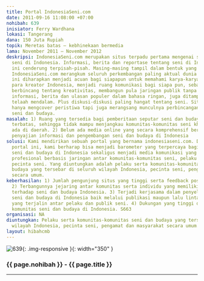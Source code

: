 ```yaml
---
title: Portal IndonesiaSeni.com
date: 2011-09-16 11:08:00 +07:00
nohibah: 639
inisiator: Ferry Wardhana
lokasi: Tangerang
dana: 150 Juta Rupiah
topik: Meretas batas – kebhinekaan bermedia
lama: November 2011 – November 2012
deskripsi: IndonesiaSeni.com merupakan situs terpadu pertama mengenai seluk-beluk
  seni di Indonesia. Informasi, berita dan reportase tentang seni di Indonesia selama
  ini cenderung terpisah-pisah. Masing-masing tampil dalam bentuk yang spesifik. Kini
  IndonesiaSeni.com merangkum seluruh perkembangan paling aktual dunia seni di Indonesia.Situs
  ini diharapkan menjadi acuan bagi siapapun untuk memahami karya-karya cemerlang
  para kreator Indonesia, menjadi ruang komunikasi bagi siapa pun, sebagai tempat
  berbincang tentang kreativitas, membangun pula jaringan publik tanpa batas.Selain
  informasi, berita dan ulasan populer dalam bahasa ringan, juga ditampilkan berbagai
  telaah mendalam. Plus diskusi-diskusi paling hangat tentang seni. Situs ini tidak
  hanya mengcover peristiwa tapi juga merangsang munculnya perbincangan kritis seputar
  seni dan budaya.
masalah: 1) Ruang yang tersedia bagi pemberitaan seputar seni dan budaya yang masih
  terbatas, sehingga tidak mampu menjangkau komunitas-komunitas seni khususnya yang
  ada di daerah. 2) Belum ada media online yang secara komprehensif berfokus pada
  penyajian informasi dan pengembangan seni dan budaya di Indonesia
solusi: Kami mendirikan sebuah portal yang bernama indonesiaseni.com. Dengan hadirnya
  portal ini, kami berharap bisa menjadi barometer yang terpercaya bagi kehidupan
  seni dan budaya di Indonesia sekaligus menjadi media komunikasi yang dikelola secara
  profesional berbasis jaringan antar komunitas-komunitas seni, pelaku seni, dan publik
  pecinta seni. Yang diuntungkan adalah pelaku serta komunitas-komunitas seni dan
  budaya yang tersebar di seluruh wilayah Indonesia, pecinta seni, pengamat dan masyarakat
  secara umum.
keberhasilan: 1) Jumlah pengunjung situs yang tinggi serta feedback positif dari pengunjung.
  2) Terbangunnya jejaring antar komunitas serta individu yang memiliki kepedulian
  terhadap seni dan budaya Indonesia. 3) Terjadi kerjasama dalam penyelenggaran kegiatan
  seni dan budaya di Indonesia baik melalui publikasi maupun lalu lintas informasi
  yang terjalin antar pelaku dan publik seni. 4) Dukungan yang tinggi dari berbagai
  komunitas seni dan budaya di Indonesia. S663
organisasi: NA
diuntungkan: Pelaku serta komunitas-komunitas seni dan budaya yang tersebar di seluruh
  wilayah Indonesia, pecinta seni, pengamat dan masyarakat secara umum.
layout: hibahcmb
---
```


![639](/static/img/hibahcmb/639.png){: .img-responsive }{: width="350" }

### {{ page.nohibah }} - {{ page.title }}

---
